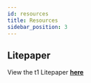 ```yaml
---
id: resources
title: Resources
sidebar_position: 3
---
```


## Litepaper

View the t1 Litepaper [**here**](./pdf/t1-Litepaper.pdf)
